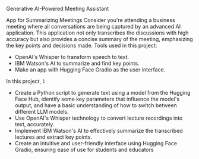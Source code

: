 Generative AI-Powered Meeting Assistant

App for Summarizing Meetings
Consider you're attending a business meeting where all conversations are being captured by an advanced AI application. 
This application not only transcribes the discussions with high accuracy but also provides a concise summary of the meeting, emphasizing the key points and decisions made.
Tools used in this project:
- OpenAI's Whisper to transform speech to text. 
- IBM Watson's AI to summarize and find key points.
- Make an app with Hugging Face Gradio as the user interface.

In this project, I:
- Create a Python script to generate text using a model from the Hugging Face Hub, identify some key parameters that influence the model's output, and have a basic understanding of how to switch between different LLM models.
- Use OpenAI's Whisper technology to convert lecture recordings into text, accurately.
- Implement IBM Watson's AI to effectively summarize the transcribed lectures and extract key points.
- Create an intuitive and user-friendly interface using Hugging Face Gradio, ensuring ease of use for students and educators
